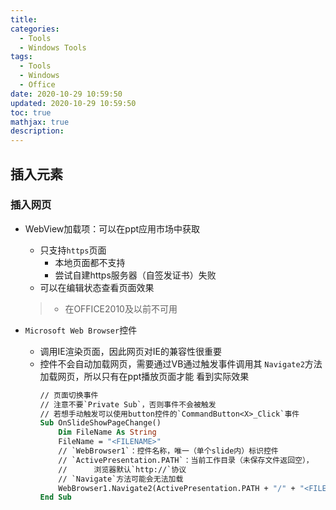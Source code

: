```yaml
---
title: 
categories:
  - Tools
  -	Windows Tools
tags:
  - Tools
  -	Windows
  -	Office
date: 2020-10-29 10:59:50
updated: 2020-10-29 10:59:50
toc: true
mathjax: true
description: 
---
```


##	插入元素

###	插入网页

-	WebView加载项：可以在ppt应用市场中获取
	-	只支持`https`页面
		-	本地页面都不支持
		-	尝试自建https服务器（自签发证书）失败
	-	可以在编辑状态查看页面效果

	> - 在OFFICE2010及以前不可用

-	`Microsoft Web Browser`控件
	-	调用IE渲染页面，因此网页对IE的兼容性很重要
	-	控件不会自动加载网页，需要通过VB通过触发事件调用其
		`Navigate2`方法加载网页，所以只有在ppt播放页面才能
		看到实际效果
		```vb
		// 页面切换事件
		// 注意不要`Private Sub`，否则事件不会被触发
		// 若想手动触发可以使用button控件的`CommandButton<X>_Click`事件
		Sub OnSlideShowPageChange()
			Dim FileName As String
			FileName = "<FILENAME>"
			// `WebBrowser1`：控件名称，唯一（单个slide内）标识控件
			// `ActivePresentation.PATH`：当前工作目录（未保存文件返回空），
			//		浏览器默认`http://`协议
			// `Navigate`方法可能会无法加载
			WebBrowser1.Navigate2(ActivePresentation.PATH + "/" + "<FILENAME>")
		End Sub
		```





